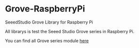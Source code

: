 Grove-RaspberryPi
=================

SeeedStudio Grove Library for Raspberry Pi


All librarys is test the Seeed Studio Grove series in Raspberry Pi.


You can find all Grove series module [here][1]

[1]: http://www.seeedstudio.com/wiki/GROVE_System
